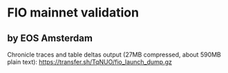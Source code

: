 # FIO mainnet validation

## by EOS Amsterdam

Chronicle traces and table deltas output (27MB compressed, about 590MB plain text): https://transfer.sh/TqNUO/fio_launch_dump.gz

